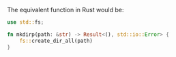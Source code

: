 The equivalent function in Rust would be:

```rust
use std::fs;

fn mkdirp(path: &str) -> Result<(), std::io::Error> {
    fs::create_dir_all(path)
}
```
